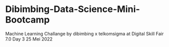 # Dibimbing-Data-Science-Mini-Bootcamp
Machine Learning Challange by dibimbing x telkomsigma at Digital Skill Fair 7.0 Day 3 25 Mei 2022
